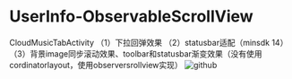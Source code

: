 # UserInfo-ObservableScrollView
CloudMusicTabActivity 
（1）下拉回弹效果
（2）statusbar适配（minsdk 14）
（3）背景image同步滚动效果、toolbar和statusbar渐变效果（没有使用cordinatorlayout，使用observersrollview实现）
![github](screen_record_gif.gif)
